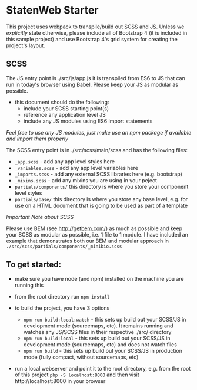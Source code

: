 StatenWeb Starter
===

This project uses webpack to transpile/build out SCSS and JS. Unless we *explicitly* state otherwise, please include all of Bootstrap 4 (it is included in this sample project) and use Bootstrap 4's grid system for creating the project's layout.

SCSS
---

The JS entry point is ./src/js/app.js it is transpiled from ES6 to JS that can run in today's browser using Babel. Please keep your JS as modular as possible.
- this document should do the following: 
    - include your SCSS starting point(s)
    - reference any application level JS
    - include any JS modules using ES6 import statements

*Feel free to use any JS modules, just make use an npm package if available and import them properly*

The SCSS entry point is in ./src/scss/main/scss and has the following files:
- `_app.scss` - add any app level styles here
- `_variables.scss` - add any app level variables here
- `_imports.scss` - add any external SCSS libraries here (e.g. bootstrap)
- `_mixins.scss` - add any mixins you are using in your peject
- `partials/components/` this directory is where you store your component level styles
- `partials/base/` this directory is where you store any base level, e.g. for use on a HTML document that is going to be used as part of a template

*Important Note about SCSS*

Please use BEM (see http://getbem.com/) as much as possible and keep your SCSS as modular as possible, i.e. 1 file to 1 module. I have included an example that demonstrates both our BEM and modular approach in `./src/scss/partials/components/_minibio.scss`

To get started:
---

- make sure you have node (and npm) installed on the machine you are running this
- from the root directory run `npm install`
- to build the project, you have 3 options
    - `npm run build:local:watch`    - this sets up build out your SCSS/JS in development mode (sourcemaps, etc). It remains running and watches any JS/SCSS files in their respective ./src/ directory
    - `npm run build:local`   - this sets up build out your SCSS/JS in development mode (sourcemaps, etc) and does not watch files
    - `npm run build` - this sets up build out your SCSS/JS in production mode (fully compact, without sourcemaps, etc)

- run a local webserver and point it to the root directory, e.g. from the root of this project `php -S localhost:8000` and then visit http://localhost:8000 in your browser
    

